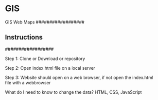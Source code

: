 # GIS
GIS Web Maps
##################
## Instructions ##
##################

Step 1:
Clone or Download or repository

Step 2:
Open index.html file on a local server 

Step 3:
Website should open on a web browser, if not open the index.html file with a webbrowser

What do I need to know to change the data?
HTML, CSS, JavaScript
